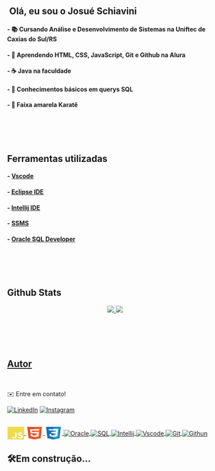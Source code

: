 ## <img src="https://emojipedia-us.s3.amazonaws.com/source/skype/289/vulcan-salute_1f596.png" width="5px;" alt=""/> Olá, eu sou o Josué Schiavini
#### - 📚 Cursando Análise e Desenvolvimento de Sistemas na Uniftec de Caxias do Sul/RS
#### - 🌱 Aprendendo HTML, CSS, JavaScript, Git e Github na Alura
#### - ☕ Java na faculdade
#### - 🏦 Conhecimentos básicos em querys SQL
#### - 🥋 Faixa amarela Karatê



## </br></br></br>Ferramentas utilizadas
#### - <a href="https://code.visualstudio.com/">Vscode</a>
#### - <a href="https://www.eclipse.org/">Eclipse IDE</a>
#### - <a href="https://www.jetbrains.com/pt-br/idea/">Intellij IDE</a>
#### - <a href="https://docs.microsoft.com/pt-br/sql/ssms/download-sql-server-management-studio-ssms">SSMS</a>
#### - <a href="https://www.oracle.com/br/database/technologies/appdev/sqldeveloper-landing.html">Oracle SQL Developer</a>


## </br></br></br>Github Stats
<div align="center">
  <a href="https://github.com/josueschiavini">
  <img height="180em" src="https://github-readme-stats.vercel.app/api?username=josueschiavini&show_icons=true&theme=tokyonight&include_all_commits=true&count_private=true"/>
  <img height="180em" src="https://github-readme-stats.vercel.app/api/top-langs/?username=josueschiavini&layout=compact&langs_count=7&theme=tokyonight"/>
</div>
  
  
## </br></br></br>Autor

<a href="https://www.linkedin.com/in/josueschiavini/"/>
  <img src="https://i.ibb.co/JssjDzq/aa.jpg" width="100px;" alt=""/>
</a>

✉️ Entre em contato!

[![LinkedIn](https://img.shields.io/badge/josueschiavini-%230077B5.svg?style=for-the-badge&logo=linkedin&logoColor=white)](https://www.linkedin.com/in/josueschiavini/)
[![Instagram](https://img.shields.io/badge/-jschiavini-%23E4405F.svg?style=for-the-badge&logo=Instagram&logoColor=white&link=https://www.instagram.com/jschiavini/)](https://www.instagram.com/jschiavini/)

<div style="display: inline_block"><br>
  <a href="https://github.com/josueschiavini">
    <img align="center" alt="Js" height="30" width="40" src="https://raw.githubusercontent.com/devicons/devicon/master/icons/javascript/javascript-plain.svg">
    <img align="center" alt="HTML" height="30" width="40" src="https://raw.githubusercontent.com/devicons/devicon/master/icons/html5/html5-original.svg">
    <img align="center" alt="CSS" height="30" width="40" src="https://raw.githubusercontent.com/devicons/devicon/master/icons/css3/css3-original.svg">
    <img align="center" alt="Oracle" height="50" width="60" rel="stylesheet" src="https://cdn.jsdelivr.net/gh/devicons/devicon/icons/oracle/oracle-original.svg">
    <img align="center" alt="SQL" height="30" width="40" src="https://cdn.jsdelivr.net/gh/devicons/devicon/icons/microsoftsqlserver/microsoftsqlserver-plain.svg"/>
    <img align="center" alt="Intellij" height="30" width="40" src="https://icongr.am/devicon/intellij-original.svg?size=128&color=currentColor"/>
    <img align="center" alt="Vscode" height="30" width="40" src="https://cdn.jsdelivr.net/gh/devicons/devicon/icons/vscode/vscode-original.svg"/>
    <img align="center" alt="Git" height="30" width="40" src="https://icongr.am/devicon/git-original.svg?size=128&color=ffffff)"/>
    <img align="center" alt="Githun" height="30" width="40" src="https://cdn.jsdelivr.net/gh/devicons/devicon/icons/github/github-original.svg" />
  </a>
</div>

  
## 🛠Em construção...

